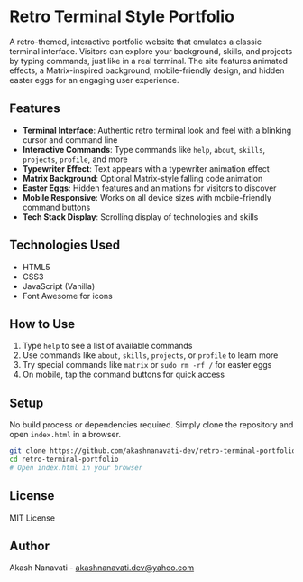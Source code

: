 # Retro Terminal Style Portfolio

A retro-themed, interactive portfolio website that emulates a classic terminal interface. Visitors can explore your background, skills, and projects by typing commands, just like in a real terminal. The site features animated effects, a Matrix-inspired background, mobile-friendly design, and hidden easter eggs for an engaging user experience.

## Features

- **Terminal Interface**: Authentic retro terminal look and feel with a blinking cursor and command line
- **Interactive Commands**: Type commands like `help`, `about`, `skills`, `projects`, `profile`, and more
- **Typewriter Effect**: Text appears with a typewriter animation effect
- **Matrix Background**: Optional Matrix-style falling code animation
- **Easter Eggs**: Hidden features and animations for visitors to discover
- **Mobile Responsive**: Works on all device sizes with mobile-friendly command buttons
- **Tech Stack Display**: Scrolling display of technologies and skills

## Technologies Used

- HTML5
- CSS3
- JavaScript (Vanilla)
- Font Awesome for icons

## How to Use

1. Type `help` to see a list of available commands
2. Use commands like `about`, `skills`, `projects`, or `profile` to learn more
3. Try special commands like `matrix` or `sudo rm -rf /` for easter eggs
4. On mobile, tap the command buttons for quick access

## Setup

No build process or dependencies required. Simply clone the repository and open `index.html` in a browser.

```bash
git clone https://github.com/akashnanavati-dev/retro-terminal-portfolio.git
cd retro-terminal-portfolio
# Open index.html in your browser
```

## License

MIT License

## Author

Akash Nanavati - [akashnanavati.dev@yahoo.com](mailto:akashnanavati.dev@yahoo.com)